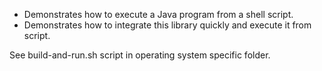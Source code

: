 - Demonstrates how to execute a Java program from a shell script.
- Demonstrates how to integrate this library quickly and execute it from script.

See build-and-run.sh script in operating system specific folder.

